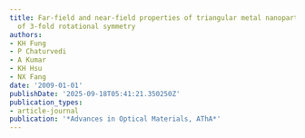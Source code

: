 ```yaml
---
title: Far-field and near-field properties of triangular metal nanoparticle and nanopatterns
  of 3-fold rotational symmetry
authors:
- KH Fung
- P Chaturvedi
- A Kumar
- KH Hsu
- NX Fang
date: '2009-01-01'
publishDate: '2025-09-18T05:41:21.350250Z'
publication_types:
- article-journal
publication: '*Advances in Optical Materials, AThA*'
---
```

